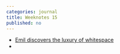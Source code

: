 ```yaml
---
categories: journal
title: Weeknotes 15
published: no
---
```

- [Emil discovers the luxury of whitespace](/the-luxury-of-whitespace/)
- 